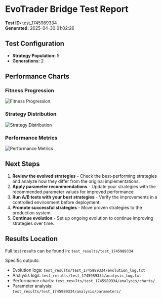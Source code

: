 # EvoTrader Bridge Test Report

**Test ID:** test_1745989334  
**Generated:** 2025-04-30 01:02:26  

## Test Configuration

- **Strategy Population:** 5
- **Generations:** 2

## Performance Charts

### Fitness Progression

![Fitness Progression](analysis/charts/fitness_progression.png)

### Strategy Distribution

![Strategy Distribution](analysis/charts/strategy_distribution.png)

### Performance Metrics

![Performance Metrics](analysis/charts/performance_metrics.png)

## Next Steps

1. **Review the evolved strategies** - Check the best-performing strategies and analyze how they differ from the original implementations.
2. **Apply parameter recommendations** - Update your strategies with the recommended parameter values for improved performance.
3. **Run A/B tests with your best strategies** - Verify the improvements in a controlled environment before deployment.
4. **Promote successful strategies** - Move proven strategies to the production system.
5. **Continue evolution** - Set up ongoing evolution to continue improving strategies over time.

## Results Location

Full test results can be found in: `test_results/test_1745989334`

Specific outputs:

- Evolution logs: `test_results/test_1745989334/evolution_log.txt`
- Analysis logs: `test_results/test_1745989334/analysis_log.txt`
- Performance charts: `test_results/test_1745989334/analysis/charts/`
- Parameter analysis: `test_results/test_1745989334/analysis/parameters/`
